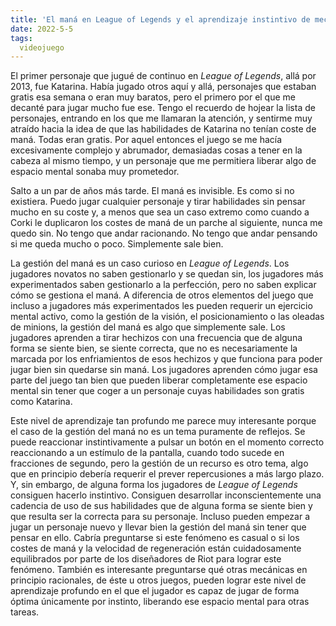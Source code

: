 ```yaml
---
title: 'El maná en League of Legends y el aprendizaje instintivo de mecánicas de juego'
date: 2022-5-5
tags:
  videojuego
---
```

El primer personaje que jugué de continuo en *League of Legends*, allá por 2013, fue Katarina. Había jugado otros aquí y allá, personajes que estaban gratis esa semana o eran muy baratos, pero el primero por el que me decanté para jugar mucho fue ese. Tengo el recuerdo de hojear la lista de personajes, entrando en los que me llamaran la atención, y sentirme muy atraído hacia la idea de que las habilidades de Katarina no tenían coste de maná. Todas eran gratis. Por aquel entonces el juego se me hacía excesivamente complejo y abrumador, demasiadas cosas a tener en la cabeza al mismo tiempo, y un personaje que me permitiera liberar algo de espacio mental sonaba muy prometedor.

Salto a un par de años más tarde. El maná es invisible. Es como si no existiera. Puedo jugar cualquier personaje y tirar habilidades sin pensar mucho en su coste y, a menos que sea un caso extremo como cuando a Corki le duplicaron los costes de maná de un parche al siguiente, nunca me quedo sin. No tengo que andar racionando. No tengo que andar pensando si me queda mucho o poco. Simplemente sale bien.

La gestión del maná es un caso curioso en *League of Legends*. Los jugadores novatos no saben gestionarlo y se quedan sin, los jugadores más experimentados saben gestionarlo a la perfección, pero no saben explicar cómo se gestiona el maná. A diferencia de otros elementos del juego que incluso a jugadores más experimentados les pueden requerir un ejercicio mental activo, como la gestión de la visión, el posicionamiento o las oleadas de minions, la gestión del maná es algo que simplemente sale. Los jugadores aprenden a tirar hechizos con una frecuencia que de alguna forma se siente bien, se siente correcta, que no es necesariamente la marcada por los enfriamientos de esos hechizos y que funciona para poder jugar bien sin quedarse sin maná. Los jugadores aprenden cómo jugar esa parte del juego tan bien que pueden liberar completamente ese espacio mental sin tener que coger a un personaje cuyas habilidades son gratis como Katarina.

Este nivel de aprendizaje tan profundo me parece muy interesante porque el caso de la gestión del maná no es un tema puramente de reflejos. Se puede reaccionar instintivamente a pulsar un botón en el momento correcto reaccionando a un estímulo de la pantalla, cuando todo sucede en fracciones de segundo, pero la gestión de un recurso es otro tema, algo que en principio debería requerir el prever repercusiones a más largo plazo. Y, sin embargo, de alguna forma los jugadores de *League of Legends* consiguen hacerlo instintivo. Consiguen desarrollar inconscientemente una cadencia de uso de sus habilidades que de alguna forma se siente bien y que resulta ser la correcta para su personaje. Incluso pueden empezar a jugar un personaje nuevo y llevar bien la gestión del maná sin tener que pensar en ello. Cabría preguntarse si este fenómeno es casual o si los costes de maná y la velocidad de regeneración están cuidadosamente equilibrados por parte de los diseñadores de Riot para lograr este fenómeno. También es interesante preguntarse qué otras mecánicas en principio racionales, de éste u otros juegos, pueden lograr este nivel de aprendizaje profundo en el que el jugador es capaz de jugar de forma óptima únicamente por instinto, liberando ese espacio mental para otras tareas.
